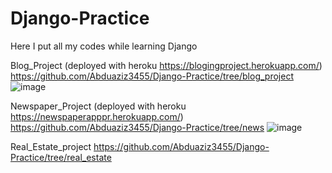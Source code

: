 # Django-Practice
Here I put all my codes while learning Django

Blog_Project (deployed with heroku https://blogingproject.herokuapp.com/)
https://github.com/Abduaziz3455/Django-Practice/tree/blog_project
![image](https://user-images.githubusercontent.com/93714453/205081318-46aa4635-7876-404f-be84-567a3488b2fe.png)


Newspaper_Project (deployed with heroku https://newspaperapppr.herokuapp.com/)
https://github.com/Abduaziz3455/Django-Practice/tree/news
![image](https://user-images.githubusercontent.com/93714453/205081607-01df1ea4-82b0-4c32-94c9-794ac1ac3add.png)


Real_Estate_project
https://github.com/Abduaziz3455/Django-Practice/tree/real_estate
